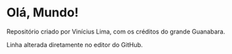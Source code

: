 # Olá, Mundo!
  
Repositório criado por Vinícius Lima, com os créditos do grande Guanabara.

Linha alterada diretamente no editor do GitHub.
